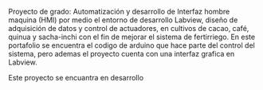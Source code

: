 Proyecto de grado: 
Automatización y desarrollo de Interfaz hombre maquina (HMI) por medio el entorno de desarrollo Labview, diseño de adquisición de datos y control de actuadores, en cultivos de cacao, café, quinua y sacha-inchi con el fin de mejorar el sistema de fertirriego.
En este portafolio se encuentra el codigo de arduino que hace parte del control del sistema, pero ademas el proyecto cuenta con una interfaz grafica en Labview.

Este proyecto se encuantra en desarrollo
